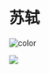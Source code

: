 <!-- _coverpage.md -->

# 苏轼

![color](#f0f0f0)


<!-- 背景图片 -->

![](https://onewater.run/background.png)